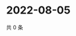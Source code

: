 # 2022-08-05

共 0 条

<!-- BEGIN WEIBO -->
<!-- 最后更新时间 Fri Aug 05 2022 05:14:06 GMT+0800 (China Standard Time) -->

<!-- END WEIBO -->
